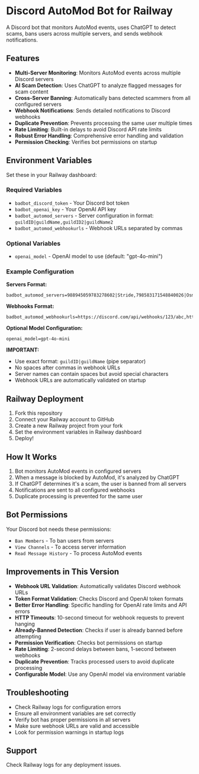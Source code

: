 # Discord AutoMod Bot for Railway

A Discord bot that monitors AutoMod events, uses ChatGPT to detect scams, bans users across multiple servers, and sends webhook notifications.

## Features

- **Multi-Server Monitoring**: Monitors AutoMod events across multiple Discord servers
- **AI Scam Detection**: Uses ChatGPT to analyze flagged messages for scam content
- **Cross-Server Banning**: Automatically bans detected scammers from all configured servers
- **Webhook Notifications**: Sends detailed notifications to Discord webhooks
- **Duplicate Prevention**: Prevents processing the same user multiple times
- **Rate Limiting**: Built-in delays to avoid Discord API rate limits
- **Robust Error Handling**: Comprehensive error handling and validation
- **Permission Checking**: Verifies bot permissions on startup

## Environment Variables

Set these in your Railway dashboard:

### Required Variables
- `badbot_discord_token` - Your Discord bot token
- `badbot_openai_key` - Your OpenAI API key
- `badbot_automod_servers` - Server configuration in format: `guildID|guildName,guildID2|guildName2`
- `badbot_automod_webhookurls` - Webhook URLs separated by commas

### Optional Variables
- `openai_model` - OpenAI model to use (default: "gpt-4o-mini")

### Example Configuration

**Servers Format:**
```
badbot_automod_servers=988945059783278602|Stride,798583171548840026|Osmosis,862470645316845568|Ion
```

**Webhooks Format:**
```
badbot_automod_webhookurls=https://discord.com/api/webhooks/123/abc,https://discord.com/api/webhooks/456/def
```

**Optional Model Configuration:**
```
openai_model=gpt-4o-mini
```

**IMPORTANT:** 
- Use exact format: `guildID|guildName` (pipe separator)
- No spaces after commas in webhook URLs
- Server names can contain spaces but avoid special characters
- Webhook URLs are automatically validated on startup

## Railway Deployment

1. Fork this repository
2. Connect your Railway account to GitHub
3. Create a new Railway project from your fork
4. Set the environment variables in Railway dashboard
5. Deploy!

## How It Works

1. Bot monitors AutoMod events in configured servers
2. When a message is blocked by AutoMod, it's analyzed by ChatGPT
3. If ChatGPT determines it's a scam, the user is banned from all servers
4. Notifications are sent to all configured webhooks
5. Duplicate processing is prevented for the same user

## Bot Permissions

Your Discord bot needs these permissions:
- `Ban Members` - To ban users from servers
- `View Channels` - To access server information
- `Read Message History` - To process AutoMod events

## Improvements in This Version

- **Webhook URL Validation**: Automatically validates Discord webhook URLs
- **Token Format Validation**: Checks Discord and OpenAI token formats
- **Better Error Handling**: Specific handling for OpenAI rate limits and API errors
- **HTTP Timeouts**: 10-second timeout for webhook requests to prevent hanging
- **Already-Banned Detection**: Checks if user is already banned before attempting
- **Permission Verification**: Checks bot permissions on startup
- **Rate Limiting**: 2-second delays between bans, 1-second between webhooks
- **Duplicate Prevention**: Tracks processed users to avoid duplicate processing
- **Configurable Model**: Use any OpenAI model via environment variable

## Troubleshooting

- Check Railway logs for configuration errors
- Ensure all environment variables are set correctly
- Verify bot has proper permissions in all servers
- Make sure webhook URLs are valid and accessible
- Look for permission warnings in startup logs

## Support

Check Railway logs for any deployment issues. 